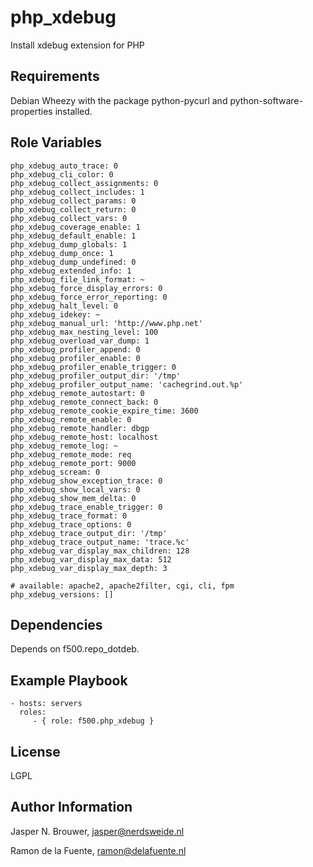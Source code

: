 php_xdebug
========

Install xdebug extension for PHP

Requirements
------------

Debian Wheezy with the package python-pycurl and python-software-properties installed.

Role Variables
--------------

    php_xdebug_auto_trace: 0
    php_xdebug_cli_color: 0
    php_xdebug_collect_assignments: 0
    php_xdebug_collect_includes: 1
    php_xdebug_collect_params: 0
    php_xdebug_collect_return: 0
    php_xdebug_collect_vars: 0
    php_xdebug_coverage_enable: 1
    php_xdebug_default_enable: 1
    php_xdebug_dump_globals: 1
    php_xdebug_dump_once: 1
    php_xdebug_dump_undefined: 0
    php_xdebug_extended_info: 1
    php_xdebug_file_link_format: ~
    php_xdebug_force_display_errors: 0
    php_xdebug_force_error_reporting: 0
    php_xdebug_halt_level: 0
    php_xdebug_idekey: ~
    php_xdebug_manual_url: 'http://www.php.net'
    php_xdebug_max_nesting_level: 100
    php_xdebug_overload_var_dump: 1
    php_xdebug_profiler_append: 0
    php_xdebug_profiler_enable: 0
    php_xdebug_profiler_enable_trigger: 0
    php_xdebug_profiler_output_dir: '/tmp'
    php_xdebug_profiler_output_name: 'cachegrind.out.%p'
    php_xdebug_remote_autostart: 0
    php_xdebug_remote_connect_back: 0
    php_xdebug_remote_cookie_expire_time: 3600
    php_xdebug_remote_enable: 0
    php_xdebug_remote_handler: dbgp
    php_xdebug_remote_host: localhost
    php_xdebug_remote_log: ~
    php_xdebug_remote_mode: req
    php_xdebug_remote_port: 9000
    php_xdebug_scream: 0
    php_xdebug_show_exception_trace: 0
    php_xdebug_show_local_vars: 0
    php_xdebug_show_mem_delta: 0
    php_xdebug_trace_enable_trigger: 0
    php_xdebug_trace_format: 0
    php_xdebug_trace_options: 0
    php_xdebug_trace_output_dir: '/tmp'
    php_xdebug_trace_output_name: 'trace.%c'
    php_xdebug_var_display_max_children: 128
    php_xdebug_var_display_max_data: 512
    php_xdebug_var_display_max_depth: 3

    # available: apache2, apache2filter, cgi, cli, fpm
    php_xdebug_versions: []

Dependencies
------------

Depends on f500.repo_dotdeb.

Example Playbook
-------------------------

    - hosts: servers
      roles:
         - { role: f500.php_xdebug }

License
-------

LGPL

Author Information
------------------

Jasper N. Brouwer, jasper@nerdsweide.nl

Ramon de la Fuente, ramon@delafuente.nl
